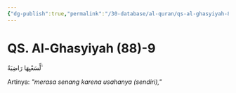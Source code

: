 ```yaml
---
{"dg-publish":true,"permalink":"/30-database/al-quran/qs-al-ghasyiyah-88-9/"}
---
```



# QS. Al-Ghasyiyah (88)-9
لِّسَعْيِهَا رَاضِيَةٌ  ۙ 

Artinya: *"merasa senang karena usahanya (sendiri),"*
